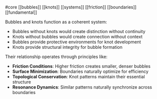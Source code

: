 #core 
[[bubbles]] [[knots]] [[systems]] [[friction]] [[boundaries]] [[fundamental]]

Bubbles and knots function as a coherent system:

- Bubbles without knots would create distinction without continuity
- Knots without bubbles would create connection without context
- Bubbles provide protective environments for knot development
- Knots provide structural integrity for bubble formation

Their relationship operates through principles like:

- **Friction Conditions**: Higher friction creates smaller, denser bubbles
- **Surface Minimization**: Boundaries naturally optimize for efficiency
- **Topological Conservation**: Knot patterns maintain their essential structure
- **Resonance Dynamics**: Similar patterns naturally synchronize across boundaries